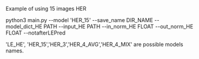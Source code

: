 Example of using 15 images HER

python3 main.py --model 'HER_15' --save_name DIR_NAME --model_dict_HE PATH --input_HE PATH --in_norm_HE FLOAT --out_norm_HE FLOAT --notafterLEPred

'LE_HE', 'HER_15','HER_3','HER_4_AVG','HER_4_MIX' are possible models names.
